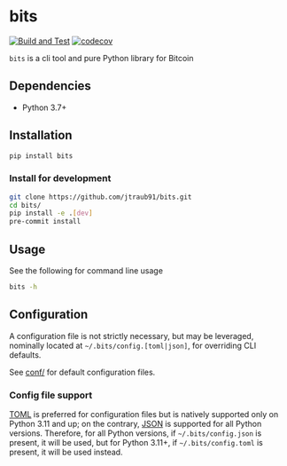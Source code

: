 # bits

[![Build and Test](https://github.com/jtraub91/bits/actions/workflows/build-and-test.yaml/badge.svg)](https://github.com/jtraub91/bits/actions/workflows/build-and-test.yaml) [![codecov](https://codecov.io/gh/jtraub91/bits/graph/badge.svg?token=DQ4AWXB5DI)](https://codecov.io/gh/jtraub91/bits)

`bits` is a cli tool and pure Python library for Bitcoin

## Dependencies

- Python 3.7+

## Installation

```bash
pip install bits
```

### Install for development

```bash
git clone https://github.com/jtraub91/bits.git
cd bits/
pip install -e .[dev]
pre-commit install
```

## Usage

See the following for command line usage

```bash
bits -h
```

## Configuration

A configuration file is not strictly necessary, but may be leveraged, nominally located at `~/.bits/config.[toml|json]`, for overriding CLI defaults.

See [conf/](/conf/) for default configuration files.

### Config file support

[TOML](https://toml.io) is preferred for configuration files but is natively supported only on Python 3.11 and up; on the contrary, [JSON](https://www.json.org) is supported for all Python versions. Therefore, for all Python versions, if `~/.bits/config.json` is present, it will be used, but for Python 3.11+, if `~/.bits/config.toml` is present, it will be used instead.
